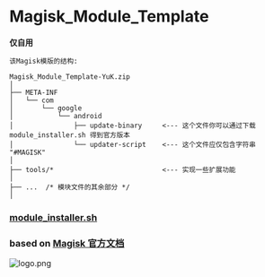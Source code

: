 # Magisk_Module_Template

**仅自用**

`该Magisk模版的结构:`
```
Magisk_Module_Template-YuK.zip
│
├── META-INF
│   └── com
│       └── google
│           └── android
│               ├── update-binary     <--- 这个文件你可以通过下载 module_installer.sh 得到官方版本
│               └── updater-script    <--- 这个文件应仅包含字符串 "#MAGISK"
│
├── tools/*                           <--- 实现一些扩展功能
│
├── ...  /* 模块文件的其余部分 */
│
```
### [module_installer.sh](https://github.com/topjohnwu/Magisk/blob/master/scripts/module_installer.sh)
### based on [Magisk 官方文档](https://topjohnwu.github.io/Magisk/guides.html)
![logo.png](https://cdn.jsdelivr.net/gh/topjohnwu/Magisk@master/docs/images/logo.png)
